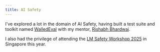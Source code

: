 ```yaml
---
title: AI Safety
---
```

I've explored a lot in the domain of AI Safety, having built a test suite and toolkit named [WalledEval](./walledeval.md) with my mentor, [Rishabh Bhardwaj](./rishabh-bhardwaj.md).

I also had the privilege of attending the [LM Safety Workshop 2025](./lmxsafety-25/index.md) in Singapore this year.